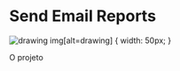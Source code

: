 # Send Email Reports 
![drawing](https://cdn.instructables.com/FL2/5KAS/I7MXEMQ0/FL25KASI7MXEMQ0.MEDIUM.jpg)
img[alt=drawing] { width: 50px; }

O projeto 
